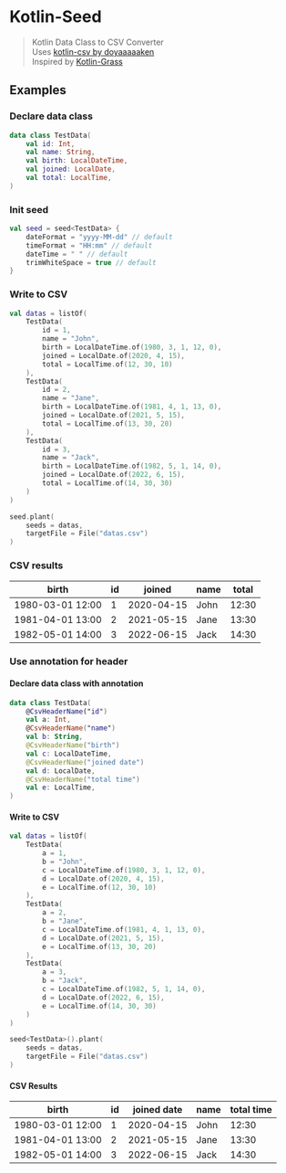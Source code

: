 # Kotlin-Seed

> Kotlin Data Class to CSV Converter<br>
> Uses [kotlin-csv by doyaaaaaken](https://github.com/doyaaaaaken/kotlin-csv/)<br>
> Inspired by [Kotlin-Grass](https://github.com/blackmo18/kotlin-grass)
> 
## Examples

### Declare data class

```kotlin
data class TestData(
    val id: Int,
    val name: String,
    val birth: LocalDateTime,
    val joined: LocalDate,
    val total: LocalTime,
)
```

### Init seed

```kotlin
val seed = seed<TestData> {
    dateFormat = "yyyy-MM-dd" // default
    timeFormat = "HH:mm" // default
    dateTime = " " // default
    trimWhiteSpace = true // default
}
```

### Write to CSV

```kotlin
val datas = listOf(
    TestData(
        id = 1,
        name = "John",
        birth = LocalDateTime.of(1980, 3, 1, 12, 0),
        joined = LocalDate.of(2020, 4, 15),
        total = LocalTime.of(12, 30, 10)
    ),
    TestData(
        id = 2,
        name = "Jane",
        birth = LocalDateTime.of(1981, 4, 1, 13, 0),
        joined = LocalDate.of(2021, 5, 15),
        total = LocalTime.of(13, 30, 20)
    ),
    TestData(
        id = 3,
        name = "Jack",
        birth = LocalDateTime.of(1982, 5, 1, 14, 0),
        joined = LocalDate.of(2022, 6, 15),
        total = LocalTime.of(14, 30, 30)
    )
)

seed.plant(
    seeds = datas,
    targetFile = File("datas.csv")
)
```

### CSV results

| birth            | id  | joined     | name | total |
|------------------|-----|------------|------|-------|
| 1980-03-01 12:00 | 1   | 2020-04-15 | John | 12:30 |
| 1981-04-01 13:00 | 2   | 2021-05-15 | Jane | 13:30 |
| 1982-05-01 14:00 | 3   | 2022-06-15 | Jack | 14:30 |

### Use annotation for header

#### Declare data class with annotation

```kotlin
data class TestData(
    @CsvHeaderName("id")
    val a: Int,
    @CsvHeaderName("name")
    val b: String,
    @CsvHeaderName("birth")
    val c: LocalDateTime,
    @CsvHeaderName("joined date")
    val d: LocalDate,
    @CsvHeaderName("total time")
    val e: LocalTime,
)
```

#### Write to CSV

```kotlin
val datas = listOf(
    TestData(
        a = 1,
        b = "John",
        c = LocalDateTime.of(1980, 3, 1, 12, 0),
        d = LocalDate.of(2020, 4, 15),
        e = LocalTime.of(12, 30, 10)
    ),
    TestData(
        a = 2,
        b = "Jane",
        c = LocalDateTime.of(1981, 4, 1, 13, 0),
        d = LocalDate.of(2021, 5, 15),
        e = LocalTime.of(13, 30, 20)
    ),
    TestData(
        a = 3,
        b = "Jack",
        c = LocalDateTime.of(1982, 5, 1, 14, 0),
        d = LocalDate.of(2022, 6, 15),
        e = LocalTime.of(14, 30, 30)
    )
)

seed<TestData>().plant(
    seeds = datas,
    targetFile = File("datas.csv")
)
```

#### CSV Results


| birth            | id  | joined date | name | total time |
|------------------|-----|-------------|------|------------|
| 1980-03-01 12:00 | 1   | 2020-04-15  | John | 12:30      |
| 1981-04-01 13:00 | 2   | 2021-05-15  | Jane | 13:30      |
| 1982-05-01 14:00 | 3   | 2022-06-15  | Jack | 14:30      |
